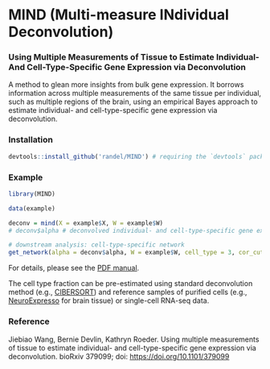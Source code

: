 MIND (Multi-measure INdividual Deconvolution)
=====

### Using Multiple Measurements of Tissue to Estimate Individual- And Cell-Type-Specific Gene Expression via Deconvolution

A method to glean more insights from bulk gene expression. It borrows information across multiple measurements of the same tissue per individual, such as multiple regions of the brain, using an empirical Bayes approach to estimate individual- and cell-type-specific gene expression via deconvolution.

### Installation

```r
devtools::install_github('randel/MIND') # requiring the `devtools` package
```

### Example

```r
library(MIND)

data(example)

deconv = mind(X = example$X, W = example$W)
# deconv$alpha # deconvolved individual- and cell-type-specific gene expression

# downstream analysis: cell-type-specific network
get_network(alpha = deconv$alpha, W = example$W, cell_type = 3, cor_cutoff = 0.7)
```

For details, please see the [PDF manual](https://github.com/randel/MIND/blob/master/MIND-manual.pdf).

The cell type fraction can be pre-estimated using standard deconvolution method (e.g., [CIBERSORT](https://cibersort.stanford.edu)) and reference samples of purified cells (e.g., [NeuroExpresso](https://pavlab.msl.ubc.ca/data-and-supplementary-information/supplement-to-mancarci-et-al-neuroexpresso/) for brain tissue) or single-cell RNA-seq data.


### Reference
Jiebiao Wang, Bernie Devlin, Kathryn Roeder. Using multiple measurements of tissue to estimate individual- and cell-type-specific gene expression via deconvolution. bioRxiv 379099; doi: https://doi.org/10.1101/379099
